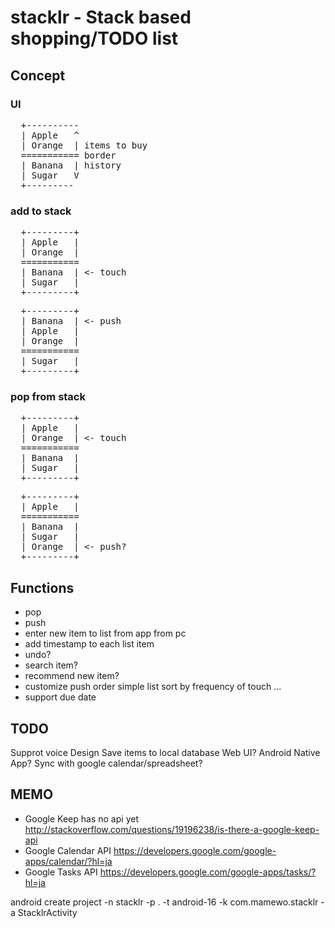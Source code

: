 stacklr - Stack based shopping/TODO list
========================================
Concept
-------
### UI
<pre>
  +----------
  | Apple   ^
  | Orange  | items to buy 
  =========== border
  | Banana  | history 
  | Sugar   V
  +---------
</pre>

### add to stack

<pre>
  +---------+
  | Apple   |
  | Orange  |
  ===========
  | Banana  | &lt;- touch
  | Sugar   |
  +---------+
</pre>
<pre>
  +---------+
  | Banana  | &lt;- push 
  | Apple   |
  | Orange  |
  ===========
  | Sugar   |
  +---------+
</pre>

### pop from stack

<pre>
  +---------+
  | Apple   |
  | Orange  | &lt;- touch
  ===========
  | Banana  | 
  | Sugar   |
  +---------+
</pre>

<pre>
  +---------+
  | Apple   |
  ===========
  | Banana  | 
  | Sugar   |
  | Orange  | &lt;- push? 
  +---------+
</pre>

Functions
---------
- pop
- push
- enter new item to list
   from app
   from pc
- add timestamp to each list item
- undo?
- search item?
- recommend new item?
- customize push order
    simple list
    sort by frequency of touch
    ...
- support due date

TODO
-----
Supprot voice
Design
  Save items to local database
  Web UI?
  Android Native App?
  Sync with google calendar/spreadsheet?


MEMO
----
- Google Keep has no api yet
  http://stackoverflow.com/questions/19196238/is-there-a-google-keep-api
- Google Calendar API
  https://developers.google.com/google-apps/calendar/?hl=ja
- Google Tasks API
  https://developers.google.com/google-apps/tasks/?hl=ja

android create project -n stacklr -p . -t android-16 -k com.mamewo.stacklr -a StacklrActivity



